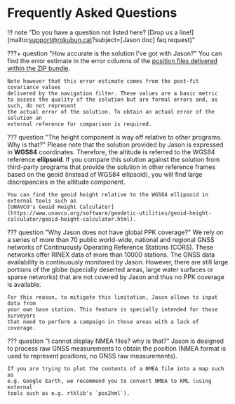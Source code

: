 # Frequently Asked Questions

!!! note "Do you have a question not listed here? [Drop us a line!](mailto:support@rokubun.cat?subject=[Jason doc] faq request)"

???+ question "How accurate is the solution I've got with Jason?"
    You can find the error estimate in the error columns of the [position files
    delivered within the ZIP bundle](../manual#position-files-csv).

    Note however that this error estimate comes from the post-fit covariance values
    delivered by the navigation filter. These values are a basic metric
    to assess the quality of the solution but are formal errors and, as such, do not represent
    the actual error of the solution. To obtain an actual error of the solution an
    external reference for comparison is required.

??? question "The height component is way off relative to other programs. Why is that?"
    Please note that the solution provided by Jason is expressed in **WGS84**
    coordinates. Therefore, the altitude is referred to the WGS84 reference
    **ellipsoid**. If you compare this solution against the solution from
    third-party programs that provide the solution in other reference frames
    based on the geoid (instead of WGS84 ellipsoid), you will find large
    discrepancies in the altitude component.

    You can find the geoid height relative to the WGS84 ellipsoid in external tools such as
    [UNAVCO's Geoid Height Calculator](https://www.unavco.org/software/geodetic-utilities/geoid-height-calculator/geoid-height-calculator.html).

??? question "Why Jason does not have global PPK coverage?"
    We rely on a series of more than 70 public world-wide, national and regional
    GNSS networks of Continuously Operating Reference Stations (CORS). These networks
    offer RINEX data of more than 10000 stations. The GNSS data availability is
    continuously monitored by Jason. However, there are still large portions of the
    globe (specially deserted areas, large water surfaces or sparse networks) that are not covered
    by Jason and thus no PPK coverage is available.

    For this reason, to mitigate this limitation, Jason allows to input data from
    your own base station. This feature is specially intended for those surveyors
    that need to perform a campaign in those areas with a lack of coverage.

??? question "I cannot display NMEA files? why is that?"
    Jason is designed to process raw GNSS measurements to obtain the position
    (NMEA format is used to represent positions, no GNSS raw measurements).

    If you are trying to plot the contents of a NMEA file into a map such as
    e.g. Google Earth, we recommend you to convert NMEA to KML (using external
    tools such as e.g. rtklib's `pos2kml`).
